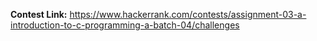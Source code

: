 **Contest Link:** https://www.hackerrank.com/contests/assignment-03-a-introduction-to-c-programming-a-batch-04/challenges